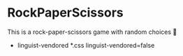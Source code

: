 # RockPaperScissors
This is a rock-paper-scissors game with random choices :tada:
* linguist-vendored
*.css linguist-vendored=false
